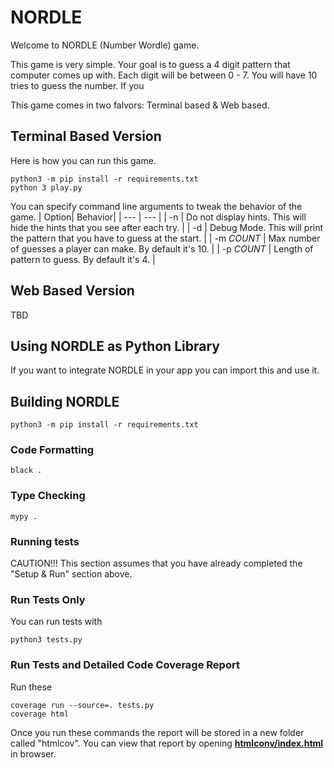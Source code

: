 
# NORDLE
Welcome to NORDLE (Number Wordle) game.

This game is very simple. Your goal is to guess a 4 digit pattern that computer comes up with. Each digit will be between 0 - 7. You will have 10 tries to guess the number. If you

This game comes in two falvors: Terminal based & Web based.

## Terminal Based Version
Here is how you can run this game.
```
python3 -m pip install -r requirements.txt
python 3 play.py
```

You can specify command line arguments to tweak the behavior of the game.
| Option| Behavior|
| --- | --- |
| -n | Do not display hints. This will hide the hints that you see after each try. |
| -d | Debug Mode. This will print the pattern that you have to guess at the start. |
| -m *COUNT* | Max number of guesses a player can make. By default it's 10. |
| -p *COUNT* | Length of pattern to guess. By default it's 4. |

## Web Based Version
TBD

## Using NORDLE as Python Library
If you want to integrate NORDLE in your app you can import this and use it.


## Building NORDLE
```
python3 -m pip install -r requirements.txt
```

### Code Formatting
```
black .
```

### Type Checking
```
mypy .
```

### Running tests
CAUTION!!! This section assumes that you have already completed the "Setup & Run" section above.
### Run Tests Only
You can run tests with
```
python3 tests.py
```
### Run Tests and Detailed Code Coverage Report
Run these
```
coverage run --source=. tests.py
coverage html
```
Once you run these commands the report will be stored in a new folder called "htmlcov". You can view that report by opening **[htmlconv/index.html](htmlconv/index.html)** in browser.
